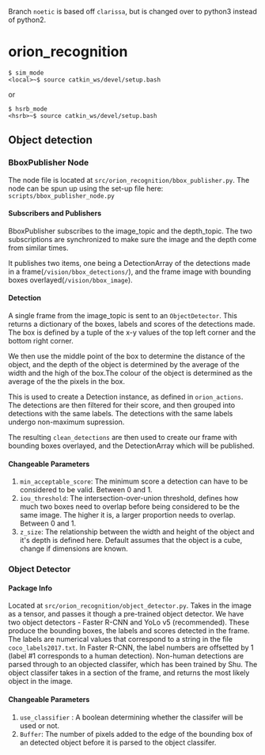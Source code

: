 Branch `noetic` is based off `clarissa`, but is changed over to python3 instead of python2.

# orion_recognition

```
$ sim_mode
<local>~$ source catkin_ws/devel/setup.bash
```
or 
```
$ hsrb_mode
<hsrb>~$ source catkin_ws/devel/setup.bash
```
## Object detection

### BboxPublisher Node
The node file is located at `src/orion_recognition/bbox_publisher.py`. 
The node can be spun up using the set-up file here: `scripts/bbox_publisher_node.py`

#### Subscribers and Publishers
BboxPublisher subscribes to the image_topic and the depth_topic. The two subscriptions are synchronized to make sure the image and the depth come from similar times. 

It publishes two items, one being a DetectionArray of the detections made in a frame(`/vision/bbox_detections/`), and the frame image with bounding boxes overlayed(`/vision/bbox_image`).

#### Detection
A single frame from the image_topic is sent to an `ObjectDetector`. This returns a dictionary of the boxes, labels and scores of the detections made. The box is defined by a tuple of the x-y values of the top left corner and the bottom right corner.

We then use the middle point of the box to determine the distance of the object, and the depth of the object is determined by the average of the width and the high of the box.The colour of the object is determined as the average of the the pixels in the box. 

This is used to create a Detection instance, as defined in `orion_actions`. The detections are then filtered for their score, and then grouped into detections with the same labels. The detections with the same labels undergo non-maximum supression.

The resulting `clean_detections` are then used to create our frame with bounding boxes overlayed, and the DetectionArray which will be published. 

#### Changeable Parameters

1. `min_acceptable_score`: The minimum score a detection can have to be considered to be valid. Between 0 and 1.
2. `iou_threshold`: The intersection-over-union threshold, defines how much two boxes need to overlap before being considered to be the same image. The higher it is, a larger proportion needs to overlap. Between 0 and 1.
3. `z_size`: The relationship between the width and height of the object and it's depth is defined here. Default assumes that the object is a cube, change if dimensions are known.


### Object Detector

#### Package Info
Located at `src/orion_recognition/object_detector.py`.
Takes in the image as a tensor, and passes it though a pre-trained object detector. 
We have two object detectors - Faster R-CNN and YoLo v5 (recommended). These produce the bounding boxes, the labels and scores detected in the frame. The labels are numerical values that correspond to a string in the file `coco_labels2017.txt`. 
In Faster R-CNN, the label numbers are offsetted by 1 (label #1 corresponds to a human detection).
Non-human detections are parsed through to an objected classifer, which has been trained by Shu. The object classifer takes in a section of the frame, and returns the most likely object in the image. 

#### Changeable Parameters
1. `use_classifier` : A boolean determining whether the classifer will be used or not. 
2. `Buffer`: The number of pixels added to the edge of the bounding box of an detected object before it is parsed to the object classifer. 

